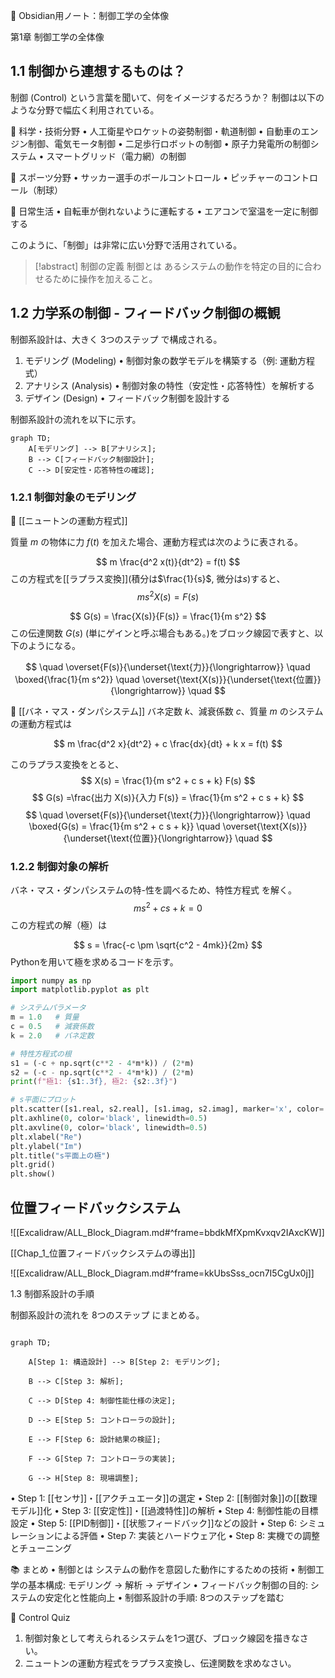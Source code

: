 
  

  

  

🚀 Obsidian用ノート：制御工学の全体像

第1章 制御工学の全体像

  

## 1.1 制御から連想するものは？

制御 (Control) という言葉を聞いて、何をイメージするだろうか？
制御は以下のような分野で幅広く利用されている。

  

📌 科学・技術分野
• 人工衛星やロケットの姿勢制御・軌道制御
• 自動車のエンジン制御、電気モータ制御
• 二足歩行ロボットの制御
• 原子力発電所の制御システム
• スマートグリッド（電力網）の制御
  
📌 スポーツ分野
• サッカー選手のボールコントロール
• ピッチャーのコントロール（制球）

📌 日常生活
• 自転車が倒れないように運転する
• エアコンで室温を一定に制御する

このように、「制御」は非常に広い分野で活用されている。


> [!abstract] 制御の定義
> 制御とは
> あるシステムの動作を特定の目的に合わせるために操作を加えること。

  
## 1.2 力学系の制御 - フィードバック制御の概観

制御系設計は、大きく 3つのステップ で構成される。
1. モデリング (Modeling)
	• 制御対象の数学モデルを構築する（例: 運動方程式）
2. アナリシス (Analysis)
	• 制御対象の特性（安定性・応答特性）を解析する
3. デザイン (Design)
	• フィードバック制御を設計する

  

制御系設計の流れを以下に示す。

```mermaid
graph TD;
    A[モデリング] --> B[アナリシス];
    B --> C[フィードバック制御設計];
    C --> D[安定性・応答特性の確認];
```
  

  

  
 

### 1.2.1 制御対象のモデリング


📌 [[ニュートンの運動方程式]]

質量 $m$ の物体に力 $f(t)$ を加えた場合、運動方程式は次のように表される。

$$
m \frac{d^2 x(t)}{dt^2} = f(t)
$$
この方程式を[[ラプラス変換]](積分は$\frac{1}{s}$, 微分は$s$)すると、
$$
m s^2 X(s) = F(s)
$$  

$$
G(s) = \frac{X(s)}{F(s)} = \frac{1}{m s^2}
$$
この伝達関数 $G(s)$ (単にゲインと呼ぶ場合もある。)をブロック線図で表すと、以下のようになる。


$$
 \quad \overset{F(s)}{\underset{\text{力}}{\longrightarrow}} \quad 
\boxed{\frac{1}{m s^2}} 
\quad \overset{\text{X(s)}}{\underset{\text{位置}}{\longrightarrow}} \quad 
$$


📌 [[バネ・マス・ダンパシステム]]
バネ定数 $k$、減衰係数 $c$、質量 $m$ のシステムの運動方程式は

$$
m \frac{d^2 x}{dt^2} + c \frac{dx}{dt} + k x = f(t)
$$

このラプラス変換をとると、
$$
X(s) = \frac{1}{m s^2 + c s + k} F(s)
$$
$$
G(s) =\frac{出力 X(s)}{入力 F(s)} = \frac{1}{m s^2 + c s + k}
$$  $$
 \quad \overset{F(s)}{\underset{\text{力}}{\longrightarrow}} \quad 
\boxed{G(s) = \frac{1}{m s^2 + c s + k}} 
\quad \overset{\text{X(s)}}{\underset{\text{位置}}{\longrightarrow}} \quad 
$$

### 1.2.2 制御対象の解析
バネ・マス・ダンパシステムの特-性を調べるため、特性方程式 を解く。
$$
m s^2 + c s + k = 0
$$
この方程式の解（極）は

  
$$
s = \frac{-c \pm \sqrt{c^2 - 4mk}}{2m}
$$
Pythonを用いて極を求めるコードを示す。
```python
import numpy as np
import matplotlib.pyplot as plt

# システムパラメータ
m = 1.0   # 質量
c = 0.5   # 減衰係数
k = 2.0   # バネ定数

# 特性方程式の根
s1 = (-c + np.sqrt(c**2 - 4*m*k)) / (2*m)
s2 = (-c - np.sqrt(c**2 - 4*m*k)) / (2*m)
print(f"極1: {s1:.3f}, 極2: {s2:.3f}")

# s平面にプロット
plt.scatter([s1.real, s2.real], [s1.imag, s2.imag], marker='x', color='red')
plt.axhline(0, color='black', linewidth=0.5)
plt.axvline(0, color='black', linewidth=0.5)
plt.xlabel("Re")
plt.ylabel("Im")
plt.title("s平面上の極")
plt.grid()
plt.show()
```

  


## 位置フィードバックシステム

![[Excalidraw/ALL_Block_Diagram.md#^frame=bbdkMfXpmKvxqv2IAxcKW]]

[[Chap_1_位置フィードバックシステムの導出]]

  
![[Excalidraw/ALL_Block_Diagram.md#^frame=kkUbsSss_ocn7I5CgUx0j]]
  

1.3 制御系設計の手順


制御系設計の流れを 8つのステップ にまとめる。

```mermaid

graph TD;

    A[Step 1: 構造設計] --> B[Step 2: モデリング];

    B --> C[Step 3: 解析];

    C --> D[Step 4: 制御性能仕様の決定];

    D --> E[Step 5: コントローラの設計];

    E --> F[Step 6: 設計結果の検証];

    F --> G[Step 7: コントローラの実装];

    G --> H[Step 8: 現場調整];
```

• Step 1: [[センサ]]・[[アクチュエータ]]の選定
• Step 2: [[制御対象]]の[[数理モデル]]化
• Step 3: [[安定性]]・[[過渡特性]]の解析
• Step 4: 制御性能の目標設定
• Step 5: [[PID制御]]・[[状態フィードバック]]などの設計
• Step 6: シミュレーションによる評価
• Step 7: 実装とハードウェア化
• Step 8: 実機での調整とチューニング


📚 まとめ
• 制御とは システムの動作を意図した動作にするための技術
• 制御工学の基本構成: モデリング → 解析 → デザイン
• フィードバック制御の目的: システムの安定化と性能向上
• 制御系設計の手順: 8つのステップを踏む

  
📝 Control Quiz
1. 制御対象として考えられるシステムを1つ選び、ブロック線図を描きなさい。
2. ニュートンの運動方程式をラプラス変換し、伝達関数を求めなさい。
